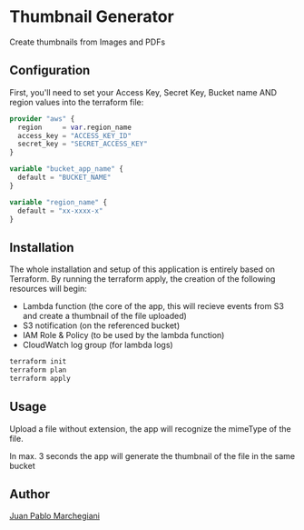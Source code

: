 # Thumbnail Generator

Create thumbnails from Images and PDFs

## Configuration

First, you'll need to set your Access Key, Secret Key, Bucket name AND region values into the terraform file:

```terraform
provider "aws" {
  region     = var.region_name
  access_key = "ACCESS_KEY_ID"
  secret_key = "SECRET_ACCESS_KEY"
}

variable "bucket_app_name" {
  default = "BUCKET_NAME"
}

variable "region_name" {
  default = "xx-xxxx-x"
}
```

## Installation

The whole installation and setup of this application is entirely based on Terraform. By running the terraform apply, the creation of the following resources will begin:

- Lambda function (the core of the app, this will recieve events from S3 and create a thumbnail of the file uploaded)
- S3 notification (on the referenced bucket)
- IAM Role & Policy (to be used by the lambda function)
- CloudWatch log group (for lambda logs)

```bash
terraform init
terraform plan
terraform apply
```

## Usage

Upload a file without extension, the app will recognize the mimeType of the file.

In max. 3 seconds the app will generate the thumbnail of the file in the same bucket

## Author
[Juan Pablo Marchegiani](https://www.upwork.com/freelancers/~0165ae0cb53b811da9)